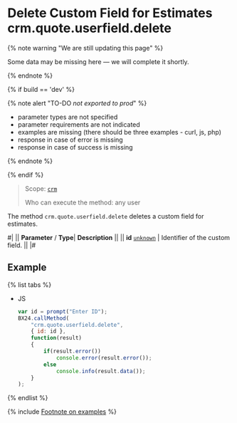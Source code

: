 # Delete Custom Field for Estimates crm.quote.userfield.delete

{% note warning "We are still updating this page" %}

Some data may be missing here — we will complete it shortly.

{% endnote %}

{% if build == 'dev' %}

{% note alert "TO-DO _not exported to prod_" %}

- parameter types are not specified
- parameter requirements are not indicated
- examples are missing (there should be three examples - curl, js, php)
- response in case of error is missing
- response in case of success is missing

{% endnote %}

{% endif %}

> Scope: [`crm`](../../scopes/permissions.md)
>
> Who can execute the method: any user

The method `crm.quote.userfield.delete` deletes a custom field for estimates.

#|
||  **Parameter** / **Type**| **Description** ||
|| **id**
[`unknown`](../../data-types.md) | Identifier of the custom field. ||
|#

## Example

{% list tabs %}

- JS

    ```js
    var id = prompt("Enter ID");
    BX24.callMethod(
        "crm.quote.userfield.delete",
        { id: id },
        function(result)
        {
            if(result.error())
                console.error(result.error());
            else
                console.info(result.data());
        }
    );
    ```

{% endlist %}

{% include [Footnote on examples](../../../_includes/examples.md) %}